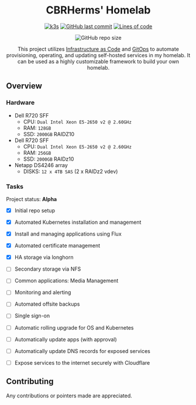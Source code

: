<div align="center">

# CBRHerms' Homelab

<!-- ANCHOR: introduction -->

[![k3s](https://img.shields.io/badge/k3s-v1.23.3-blue?style=for-the-badge&logo=kubernetes&logoColor=white)](https://k3s.io/)
[![GitHub last commit](https://img.shields.io/github/last-commit/cbrherms/k3s-gitops?color=blue&style=for-the-badge)](https://github.com/cbrherms/k3s-gitops/commits/main)
[![Lines of code](https://img.shields.io/tokei/lines/github/cbrherms/k3s-gitops?style=for-the-badge&color=blue&label=lines&logo=codefactor&logoColor=white)](https://github.com/cbrherms/k3s-gitops/graphs/contributors)

![GitHub repo size](https://img.shields.io/github/repo-size/cbrherms/k3s-gitops)

This project utilizes [Infrastructure as Code](https://en.wikipedia.org/wiki/Infrastructure_as_code) and [GitOps](https://www.weave.works/technologies/gitops) to automate provisioning, operating, and updating self-hosted services in my homelab.
It can be used as a highly customizable framework to build your own homelab.

<!-- TODO -->
<!-- Badges badges badgers? -->

<!-- ANCHOR_END: introduction -->

</div>

## Overview



### Hardware


- Dell R720 SFF
  - CPU: `Dual Intel Xeon E5-2650 v2 @ 2.60GHz`
  - RAM: `128GB`
  - SSD: `2000GB` RAIDZ10
- Dell R720 SFF
  - CPU: `Dual Intel Xeon E5-2650 v2 @ 2.60GHz`
  - RAM: `256GB`
  - SSD: `2000GB` RAIDz10
- Netapp DS4246 array
  - DISKS: `12 x 4TB SAS` (2 x RAIDz2 vdev)

### Tasks

Project status: **Alpha**

- [x] Initial repo setup
- [x] Automated Kubernetes installation and management
- [x] Install and managing applications using Flux
- [x] Automated certificate management
- [x] HA storage via longhorn
- [ ] Secondary storage via NFS
- [ ] Common applications: Media Management
- [ ] Monitoring and alerting
- [ ] Automated offsite backups
- [ ] Single sign-on
- [ ] Automatic rolling upgrade for OS and Kubernetes
- [ ] Automatically update apps (with approval)
- [ ] Automatically update DNS records for exposed services
- [ ] Expose services to the internet securely with Cloudflare


## Contributing

Any contributions or pointers made are appreciated.
